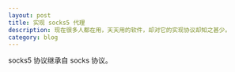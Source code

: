 ```yaml
---
layout: post
title: 实现 socks5 代理
description: 现在很多人都在用，天天用的软件，却对它的实现协议却知之甚少。
category: blog
---
```


socks5 协议继承自 socks 协议。

